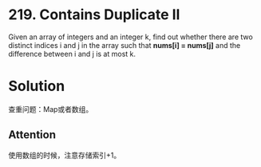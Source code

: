 # 219. Contains Duplicate II

Given an array of integers and an integer k, find out whether there are two distinct indices i and j in the array such that **nums[i] = nums[j]** and the difference between i and j is at most k.

# Solution

查重问题：Map或者数组。

## Attention

使用数组的时候，注意存储索引+1。